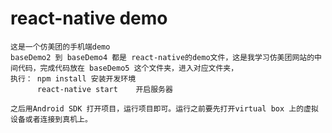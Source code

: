 # react-native demo

	这是一个仿美团的手机端demo
	baseDemo2 到 baseDemo4 都是 react-native的demo文件，这是我学习仿美团网站的中间代码，完成代码放在 baseDemo5 这个文件夹，进入对应文件夹，
	执行： npm install	安装开发环境
		  react-native start	开启服务器

	之后用Android SDK 打开项目，运行项目即可。运行之前要先打开virtual box 上的虚拟设备或者连接到真机上。

